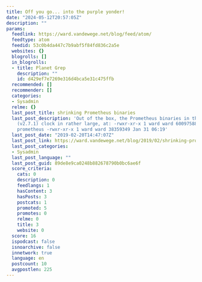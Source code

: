 ```yaml
---
title: Off you go... into the purple yonder!
date: "2024-05-12T20:57:05Z"
description: ""
params:
  feedlink: https://ward.vandewege.net/blog/feed/atom/
  feedtype: atom
  feedid: 53c0b4da447c7b9abf5f84fd836c2a5e
  websites: {}
  blogrolls: []
  in_blogrolls:
  - title: Planet Grep
    description: ""
    id: d429ef7e7269e316d4bca5e31c475ffb
  recommended: []
  recommender: []
  categories:
  - Sysadmin
  relme: {}
  last_post_title: shrinking Prometheus binaries
  last_post_description: 'Out of the box, the Prometheus binaries in the latest release
    (v2.7.1) clock in rather large, at: -rwxr-xr-x 1 ward ward 60097588 Jan 31 06:18
    prometheus -rwxr-xr-x 1 ward ward 38359349 Jan 31 06:19'
  last_post_date: "2019-02-20T14:47:07Z"
  last_post_link: https://ward.vandewege.net/blog/2019/02/shrinking-prometheus-binaries/
  last_post_categories:
  - Sysadmin
  last_post_language: ""
  last_post_guid: 89de8e9ca0248b882678790b0bc6ae6f
  score_criteria:
    cats: 0
    description: 0
    feedlangs: 1
    hasContent: 3
    hasPosts: 3
    postcats: 1
    promoted: 5
    promotes: 0
    relme: 0
    title: 3
    website: 0
  score: 16
  ispodcast: false
  isnoarchive: false
  innetwork: true
  language: en
  postcount: 10
  avgpostlen: 225
---
```

